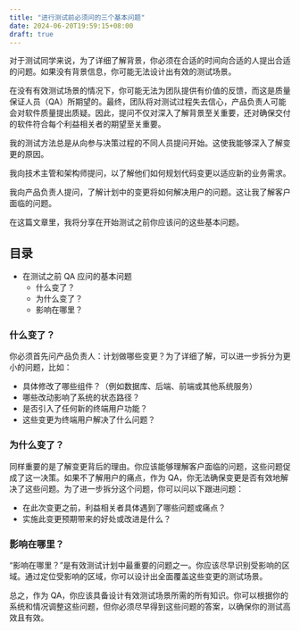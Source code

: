 ```yaml
---
title: "进行测试前必须问的三个基本问题"
date: 2024-06-20T19:59:15+08:00
draft: true
---
```


对于测试同学来说，为了详细了解背景，你必须在合适的时间向合适的人提出合适的问题。如果没有背景信息，你可能无法设计出有效的测试场景。

在没有有效测试场景的情况下，你可能无法为团队提供有价值的反馈，而这是质量保证人员（QA）所期望的。最终，团队将对测试过程失去信心，产品负责人可能会对软件质量提出质疑。因此，提问不仅对深入了解背景至关重要，还对确保交付的软件符合每个利益相关者的期望至关重要。

我的测试方法总是从向参与决策过程的不同人员提问开始。这使我能够深入了解变更的原因。

我向技术主管和架构师提问，以了解他们如何规划代码变更以适应新的业务需求。

我向产品负责人提问，了解计划中的变更将如何解决用户的问题。这让我了解客户面临的问题。

在这篇文章里，我将分享在开始测试之前你应该问的这些基本问题。

## 目录

- 在测试之前 QA 应问的基本问题
  - 什么变了？
  - 为什么变了？
  - 影响在哪里？

### 什么变了？

你必须首先问产品负责人：计划做哪些变更？为了详细了解，可以进一步拆分为更小的问题，比如：

- 具体修改了哪些组件？（例如数据库、后端、前端或其他系统服务）
- 哪些改动影响了系统的状态路径？
- 是否引入了任何新的终端用户功能？
- 这些变更为终端用户解决了什么问题？

### 为什么变了？

同样重要的是了解变更背后的理由。你应该能够理解客户面临的问题，这些问题促成了这一决策。如果不了解用户的痛点，作为 QA，你无法确保变更是否有效地解决了这些问题。为了进一步拆分这个问题，你可以问以下跟进问题：

- 在此次变更之前，利益相关者具体遇到了哪些问题或痛点？
- 实施此变更预期带来的好处或改进是什么？

### 影响在哪里？

“影响在哪里？”是有效测试计划中最重要的问题之一。你应该尽早识别受影响的区域。通过定位受影响的区域，你可以设计出全面覆盖这些变更的测试场景。

总之，作为 QA，你应该具备设计有效测试场景所需的所有知识。你可以根据你的系统和情况调整这些问题，但你必须尽早得到这些问题的答案，以确保你的测试高效且有效。
